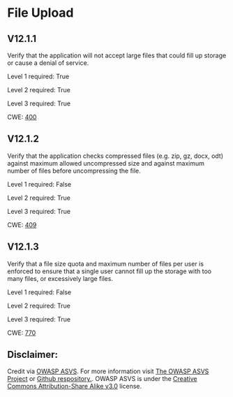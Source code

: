 # File Upload

## V12.1.1

Verify that the application will not accept large files that could fill up storage or cause a denial of service.

Level 1 required: True

Level 2 required: True

Level 3 required: True

CWE: [400](https://cwe.mitre.org/data/definitions/400)

## V12.1.2

Verify that the application checks compressed files (e.g. zip, gz, docx, odt) against maximum allowed uncompressed size and against maximum number of files before uncompressing the file.

Level 1 required: False

Level 2 required: True

Level 3 required: True

CWE: [409](https://cwe.mitre.org/data/definitions/409)

## V12.1.3

Verify that a file size quota and maximum number of files per user is enforced to ensure that a single user cannot fill up the storage with too many files, or excessively large files.

Level 1 required: False

Level 2 required: True

Level 3 required: True

CWE: [770](https://cwe.mitre.org/data/definitions/770)



## Disclaimer:

Credit via [OWASP ASVS](https://owasp.org/www-project-application-security-verification-standard/). For more information visit [The OWASP ASVS Project](https://owasp.org/www-project-application-security-verification-standard/) or [Github respository.](https://github.com/OWASP/ASVS). OWASP ASVS is under the [Creative Commons Attribution-Share Alike v3.0](https://creativecommons.org/licenses/by-sa/3.0/) license.
